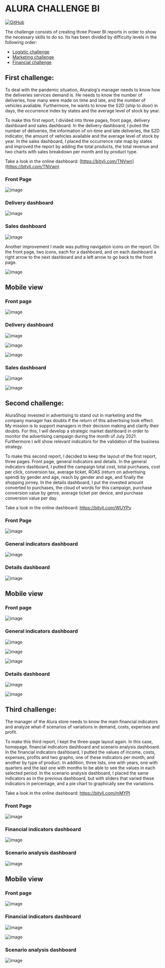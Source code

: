 # ALURA CHALLENGE BI

[![GitHub](https://img.shields.io/github/license/Marcelo0479/Alura_challenge_bi)](https://github.com/Marcelo0479/Alura_challenge_bi/blob/main/LICENSE)

The challenge consists of creating three Power BI reports in order to show the necessary skills to do so. Its has been divided by difficulty levels in the following order:

 - [Logistic challenge](https://github.com/Marcelo0479/Alura_challenge_bi/blob/main/README.md#first-challenge)
 - [Marketing challenge](https://github.com/Marcelo0479/Alura_challenge_bi/blob/main/README.md#second-challenge)
 - [Financial challenge](https://github.com/Marcelo0479/Alura_challenge_bi/blob/main/README.md#third-challenge)

## First challenge:
To deal with the pandemic situation, Aluralog's manager needs to know how the deliveries services demand is. He needs to know the number of deliveries, how many were made on time and late, and the number of vehicles avaliable. Furthermore, he wants to know the S2D (ship to door) in days, the occurrence index by states and the average level of stock by year.

To make this first report, I divided into three pages, front page, delivery dashboard and sales dashboard.
In the delivery dashboard, I puted the number of deliveries, the information of on-time and late deliveries, the S2D indicator, the amount of vehicles available and the average level of stock by year.
In the sales dashboard, I placed the occurrence rate map by states and improved the report by adding the total products, the total revenue and two charts with sales breakdown per month and by product type.

Take a look in the online dashboard: [https://bityli.com/TNVwn](https://bityli.com/TNVwn)

### Front Page
![image](https://user-images.githubusercontent.com/77294637/158210901-793b5710-20a5-4fe2-9d3a-def88b37ab2b.png)

### Delivery dashboard
![image](https://user-images.githubusercontent.com/77294637/158241861-f22c296e-a8a6-4622-bdc5-0b0c002ee4ed.png)

### Sales dashboard
![image](https://user-images.githubusercontent.com/77294637/158215950-e5871c9f-285c-415c-9ec5-393520e5389b.png)

Another improvement I made was putting navigation icons on the report. On the front page, two icons, each for a dashboard, and on each dashboard a right arrow to the next dashboard and a left arrow to go back to the front page.

![image](https://user-images.githubusercontent.com/77294637/158252375-81eaaf94-1260-459e-91b7-9305c0735629.png)

## Mobile view

### Front page

![image](https://user-images.githubusercontent.com/77294637/158459611-1e397694-d492-4ee8-bebe-da983bacb957.png)

### Delivery dashboard

![image](https://user-images.githubusercontent.com/77294637/158251257-902123bd-e5be-42c1-a157-cf5986f9ea4b.png)

![image](https://user-images.githubusercontent.com/77294637/158251315-d5aec0a9-2032-4013-8e48-e4b72b0f33ae.png)

![image](https://user-images.githubusercontent.com/77294637/158251360-084f4474-1650-41bf-bcf5-c255b0898c4d.png)

### Sales dashboard

![image](https://user-images.githubusercontent.com/77294637/158251414-ef1e8a10-5543-4399-b5ba-08532011cc01.png)

![image](https://user-images.githubusercontent.com/77294637/158251454-53cbde48-490d-4774-a804-23c0abc8332e.png)

## Second challenge:
AluraShop invested in advertising to stand out in marketing and the company manager has doubts if the return of this advertising took effect. My mission is to support managers in their decision making and clarify their doubts. For this, I will develop a strategic market dashboard in order to monitor the advertising campaign during the month of July 2021. Furthermore I will show relevant indicators for the validation of the business strategy.

To make this second report, I decided to keep the layout of the first report, three pages. Front page, general indicators and details.
In the general indicators dashboard, I putted the campaign total cost, total purchases, cost per click, conversion tax, average ticket, ROAS (return on advertising spend) by gender and age, reach by gender and age, and finally the shopping jorney.
In the details dashboard, I put the invested amount converted to purchases, the cloud of words for this campaign, purchase conversion value by genre, average ticket per device, and purchase conversion value per day.

Take a look in the online dashboard: https://bityli.com/WUYPv

### Front Page
![image](https://user-images.githubusercontent.com/77294637/159042141-690726fd-bb2c-4788-98db-4bee0437e7d3.png)

### General indicators dashboard
![image](https://user-images.githubusercontent.com/77294637/159042189-20ca80be-dea0-4a14-bfe0-650ba9e5d97d.png)

### Details dashboard
![image](https://user-images.githubusercontent.com/77294637/159042350-4d6ed4e3-677f-49f9-853f-bd3c3978d4c7.png)

## Mobile view

### Front page

![image](https://user-images.githubusercontent.com/77294637/159043382-94f78093-87f7-4781-b1b6-23164dcc8ac0.png)

### General indicators dashboard

![image](https://user-images.githubusercontent.com/77294637/159043461-40b62609-983e-4bcf-a544-19d79c3f5a9e.png)

![image](https://user-images.githubusercontent.com/77294637/159043538-f1f240b4-5147-4984-832a-e4eef3397749.png)

![image](https://user-images.githubusercontent.com/77294637/159043575-48712525-5d30-4474-b8bf-69f2c718703f.png)

### Details dashboard

![image](https://user-images.githubusercontent.com/77294637/159043741-edc58f7a-5049-4c54-941c-e39124a1e8bb.png)

![image](https://user-images.githubusercontent.com/77294637/159043807-77a292b9-7463-4c1b-9e31-a2259b59d798.png)


## Third challenge:
The manager of the Alura store needs to know the main financial indicators and analyze what-if scenarios of variations in demand, costs, expenses and profit.

To make this third report, I kept the three-page layout again. In this case, homepage, financial indicators dashboard and scenario analysis dashboard.
In the financial indicators dashboard, I putted the values of income, costs, expenses, profits and two graphs, one of these indicators per month, and another by type of product. In addition, three lists, one with years, one with quarters and the last one with months to be able to see the values in each selected period.
In the scenario analysis dashboard, I placed the same indicators as in the previous dashboard, but with sliders that varied these indicators in percentage, and a pie chart to graphically see the variations.

Take a look in the online dashboard: https://bityli.com/mMYPl

### Front Page
![image](https://user-images.githubusercontent.com/77294637/159492236-56326f38-fec5-4216-9e9e-eae9aa381b09.png)

### Financial indicators dashboard
![image](https://user-images.githubusercontent.com/77294637/159492711-03286de3-4e2e-4b47-b2cf-b81d36418ef4.png)

### Scenario analysis dashboard
![image](https://user-images.githubusercontent.com/77294637/159492796-bd00f83c-85fb-4ead-b090-cbe4a827c1fb.png)

## Mobile view

### Front page

![image](https://user-images.githubusercontent.com/77294637/159493127-31d5288a-79ae-4aec-98d0-fdab01823212.png)

### Financial indicators dashboard

![image](https://user-images.githubusercontent.com/77294637/159493223-c565f1a9-41a0-4454-ac67-fccb4c46aa8e.png)

![image](https://user-images.githubusercontent.com/77294637/159493288-669c1aa8-515f-4f82-9892-0f6c4a9339ae.png)

### Scenario analysis dashboard

![image](https://user-images.githubusercontent.com/77294637/159493380-64da77d9-0f46-422e-8364-7c346ae7240a.png)
